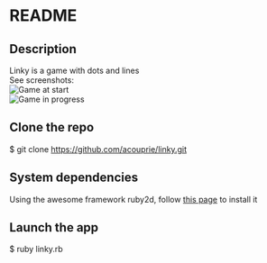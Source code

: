 # README

## Description
Linky is a game with dots and lines <br />
See screenshots:<br />
![Game at start](https://github.com/acouprie/linky/tree/master/screnshots/game_start.png?raw=true)<br />
![Game in progress](https://github.com/acouprie/linky/tree/master/screnshots/game_in_progress.png?raw=true)
## Clone the repo
$ git clone https://github.com/acouprie/linky.git

## System dependencies
Using the awesome framework ruby2d, follow [this page](http://www.ruby2d.com/learn/get-started/) to install it

## Launch the app
$ ruby linky.rb
